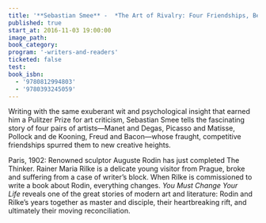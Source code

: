 ```yaml
---
title: '**Sebastian Smee** -  *The Art of Rivalry: Four Friendships, Betrayals, and Breakthroughs in Modern Art*, **Rachel Corbett** - *You Must Change Your Life: The Story of Rainer Maria Rilke and Auguste Rodin*'
published: true
start_at: 2016-11-03 19:00:00
image_path:
book_category:
program: '-writers-and-readers'
ticketed: false
test:
book_isbn:
  - '9780812994803'
  - '9780393245059'
---
```



Writing with the same exuberant wit and psychological insight that earned him a Pulitzer Prize for art criticism, Sebastian Smee tells the fascinating story of four pairs of artists—Manet and Degas, Picasso and Matisse, Pollock and de Kooning, Freud and Bacon—whose fraught, competitive friendships spurred them to new creative heights.

Paris, 1902: Renowned sculptor Auguste Rodin has just completed The Thinker. Rainer Maria Rilke is a delicate young visitor from Prague, broke and suffering from a case of writer’s block. When Rilke is commissioned to write a book about Rodin, everything changes.&nbsp;*You Must Change Your Life*&nbsp;reveals one of the great stories of modern art and literature: Rodin and Rilke’s years together as master and disciple, their heartbreaking rift, and ultimately their moving reconciliation.